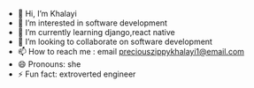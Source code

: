 - 👋 Hi, I’m Khalayi
- 👀 I’m interested in software development
- 🌱 I’m currently learning django,react native
- 💞️ I’m looking to collaborate on software development
- 📫 How to reach me : email preciouszippykhalayi1@email.com
- 😄 Pronouns: she
- ⚡ Fun fact: extroverted engineer

<!---
Khalayi-max/Khalayi-max is a ✨ special ✨ repository because its `README.md` (this file) appears on your GitHub profile.
You can click the Preview link to take a look at your changes.
--->

